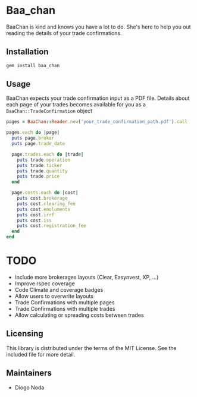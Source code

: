 # Baa_chan

BaaChan is kind and knows you have a lot to do. She's here to help you out
reading the details of your trade confirmations.

## Installation

~~~ruby
gem install baa_chan
~~~

## Usage

BaaChan expects your trade confirmation input as a PDF file. Details
about each page of your trades becomes available for you as a
`BaaChan::TradeConfirmation` object

~~~ruby
pages = BaaChan::Reader.new('your_trade_confirmation_path.pdf').call

pages.each do |page|
  puts page.broker
  puts page.trade_date

  page.trades.each do |trade|
    puts trade.operation
    puts trade.ticker
    puts trade.quantity
    puts trade.price
  end

  page.costs.each do |cost|
    puts cost.brokerage
    puts cost.clearing_fee
    puts cost.emoluments
    puts cost.irrf
    puts cost.iss
    puts cost.registration_fee
  end
end
~~~

# TODO

* Include more brokerages layouts (Clear, Easynvest, XP, ...)
* Improve rspec coverage
* Code Climate and coverage badges
* Allow users to overwrite layouts
* Trade Confirmations with multiple pages
* Trade Confirmations with multiple trades
* Allow calculating or spreading costs between trades

## Licensing

This library is distributed under the terms of the MIT License. See the included file for
more detail.

## Maintainers

* Diogo Noda
